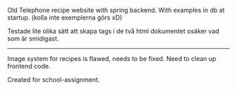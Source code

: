 Old Telephone recipe website with spring backend. With examples in db at startup. (kolla inte exemplerna görs xD)

Testade lite olika sätt att skapa tags i de två html dokumentet osäker vad som är smidigast.


--------------

Image system for recipes is flawed, needs to be fixed.
Need to clean up frontend code. 

Created for school-assignment.
